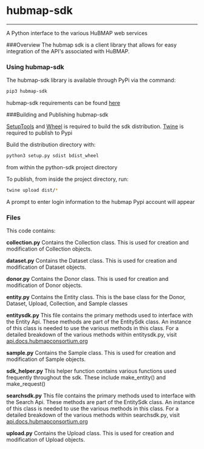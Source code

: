 # hubmap-sdk

---
A Python interface to the various HuBMAP web services

###Overview
The hubmap sdk is a client library that allows for easy integration of the API's associated with HuBMAP. 

### Using hubmap-sdk
The hubmap-sdk library is available through PyPi via the command:

```bash
pip3 hubmap-sdk
```
hubmap-sdk requirements can be found [here](requirements.txt)

###Building and Publishing hubmap-sdk

<a href="https://pypi.org/project/setuptools/">SetupTools</a> and <a href="https://pypi.org/project/wheel/">Wheel</a> is required to build the sdk distribution. <a href="https://pypi.org/project/twine/">Twine</a> is required to publish to Pypi

Build the distribution directory with: 

```bash
python3 setup.py sdist bdist_wheel
```

from within the python-sdk project directory

To publish, from inside the project directory, run:

```bash
twine upload dist/*
```

A prompt to enter login information to the hubmap Pypi account will appear


### Files 
This code contains:

**collection.py** Contains the Collection class. This is used for creation and modification of Collection objects.

**dataset.py** Contains the Dataset class. This is used for creation and modification of Dataset objects.

**donor.py** Contains the Donor class. This is used for creation and modification of Donor objects.

**entity.py** Contains the Entity class. This is the base class for the Donor, Dataset, Upload, Collection, and Sample classes

**entitysdk.py** This file contains the primary methods used to interface with the Entity Api. These methods are part of the EntitySdk class. An instance of this class is needed to use the various methods in this class. For a detailed breakdown of the various methods within entitysdk.py, visit <a href="https://api.docs.hubmapconsortium.org">api.docs.hubmapconsortium.org</a>  

**sample.py** Contains the Sample class. This is used for creation and modification of Sample objects.

**sdk_helper.py** This helper function contains various functions used frequently throughout the sdk. These include make_entity() and make_request()

**searchsdk.py** This file contains the primary methods used to interface with the Search Api. These methods are part of the EntitySdk class. An instance of this class is needed to use the various methods in this class. For a detailed breakdown of the various methods within searchsdk.py, visit <a href="https://api.docs.hubmapconsortium.org">api.docs.hubmapconsortium.org</a>  

**upload.py** Contains the Upload class. This is used for creation and modification of Upload objects.